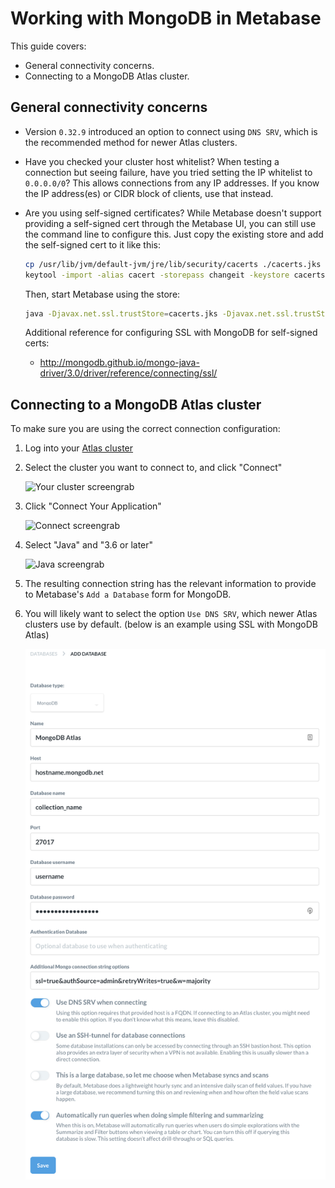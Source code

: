 # Working with MongoDB in Metabase


This guide covers:

 - General connectivity concerns.
 - Connecting to a MongoDB Atlas cluster.

## General connectivity concerns

 - Version `0.32.9` introduced an option to connect using `DNS SRV`, which is the recommended method for newer Atlas clusters.

 - Have you checked your cluster host whitelist?  When testing a connection but seeing failure, have you tried setting the IP whitelist to `0.0.0.0/0`?  This allows connections from any IP addresses. If you know the IP address(es) or CIDR block of clients, use that instead.

 - Are you using self-signed certificates?  While Metabase doesn't support providing a self-signed cert through the Metabase UI, you can still use the command line to configure this.  Just copy the existing store and add the self-signed cert to it like this:

    ```bash
    cp /usr/lib/jvm/default-jvm/jre/lib/security/cacerts ./cacerts.jks
    keytool -import -alias cacert -storepass changeit -keystore cacerts.jks -file my-cert.pem
    ```

     Then, start Metabase using the store:

    ```bash
    java -Djavax.net.ssl.trustStore=cacerts.jks -Djavax.net.ssl.trustStorePassword=changeit -jar metabase.jar
    ```

     Additional reference for configuring SSL with MongoDB for self-signed certs:
      - http://mongodb.github.io/mongo-java-driver/3.0/driver/reference/connecting/ssl/

## Connecting to a MongoDB Atlas cluster

 To make sure you are using the correct connection configuration:
  1. Log into your [Atlas cluster](https://cloud.mongodb.com)

  2. Select the cluster you want to connect to, and click "Connect"

     ![Your cluster screengrab](../images/mongo_1.png "Your cluster")

  3. Click "Connect Your Application"

     ![Connect screengrab](../images/mongo_2.png "Connect")

  4. Select "Java" and "3.6 or later"

     ![Java screengrab](../images/mongo_3.png "Java")

  5. The resulting connection string has the relevant information to provide to Metabase's `Add a Database` form for MongoDB.
  6. You will likely want to select the option `Use DNS SRV`, which newer Atlas clusters use by default. (below is an example using SSL with MongoDB Atlas)
  
     ![Metabase credentials screengrab](../images/mongo_4.png "Metabase Add Database")

